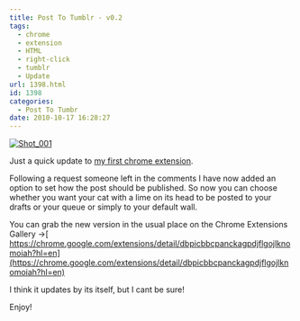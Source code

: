 ```yaml
---
title: Post To Tumblr - v0.2
tags:
  - chrome
  - extension
  - HTML
  - right-click
  - tumblr
  - Update
url: 1398.html
id: 1398
categories:
  - Post To Tumbr
date: 2010-10-17 16:28:27
---
```


[![](https://mikecann.co.uk/wp-content/uploads/2010/10/Shot_0011.png "Shot_001")](https://mikecann.co.uk/wp-content/uploads/2010/10/Shot_0011.png)

Just a quick update to [my first chrome extension](https://mikecann.co.uk/personal-project/my-first-chrome-extension-post-to-tumblr/).

<!-- more -->

Following a request someone left in the comments I have now added an option to set how the post should be published. So now you can choose whether you want your cat with a lime on its head to be posted to your drafts or your queue or simply to your default wall.

You can grab the new version in the usual place on the Chrome Extensions Gallery -&gt;[ https://chrome.google.com/extensions/detail/dbpicbbcpanckagpdjflgojlknomoiah?hl=en](https://chrome.google.com/extensions/detail/dbpicbbcpanckagpdjflgojlknomoiah?hl=en)

I think it updates by its itself, but I cant be sure!

Enjoy!
